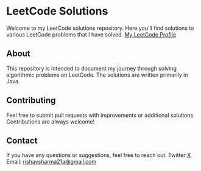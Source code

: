 # LeetCode Solutions

Welcome to my LeetCode solutions repository. Here you'll find solutions to various LeetCode problems that I have solved.
[My LeetCode Profile](https://leetcode.com/u/RishavSharma1/)

## About

This repository is intended to document my journey through solving algorithmic problems on LeetCode. The solutions are written primarily in Java.

## Contributing
Feel free to submit pull requests with improvements or additional solutions. Contributions are always welcome!

## Contact
If you have any questions or suggestions, feel free to reach out.
Twitter:[X](https://x.com/RishavSharma59)
Email: rishavsharma21a@gmail.com
